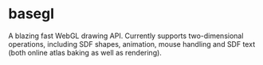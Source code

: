 # basegl
A blazing fast WebGL drawing API. Currently supports two-dimensional operations, including SDF shapes, animation, mouse handling and SDF text (both online atlas baking as well as rendering).
